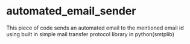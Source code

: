 # automated_email_sender

This piece of code sends an automated email to the mentioned email id using built in simple mail transfer protocol library in python(smtplib)  
